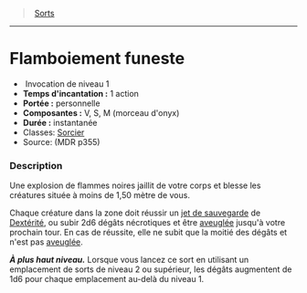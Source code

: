 ﻿---
!Spell
Family: SpellHD
Level: 1
Type: Invocation
CastingTime: 1 action
Range: personnelle
Components: V, S, M (morceau d'onyx)
Duration: instantanée
Classes: '[Sorcier](hd_warlock.md)'
Id: spells_hd.md#flamboiement-funeste
ParentLink: spells_hd.md#sorts
Name: Flamboiement funeste
ParentName: Sorts
NameLevel: 1
Source: (MDR p355)
Attributes: {}
---
> [Sorts](hd_spells.md)

---

# Flamboiement funeste

-  Invocation de niveau 1
- **Temps d'incantation :** 1 action
- **Portée :** personnelle
- **Composantes :** V, S, M (morceau d'onyx)
- **Durée :** instantanée
- Classes: [Sorcier](hd_warlock.md)
- Source: (MDR p355)

### Description

Une explosion de flammes noires jaillit de votre corps et blesse les créatures située à moins de 1,50 mètre de vous.

Chaque créature dans la zone doit réussir un [jet de sauvegarde](hd_abilities_jets_de_sauvegarde.md) de [Dextérité](hd_abilities_dexterity.md), ou subir 2d6 dégâts nécrotiques et être [aveuglée](hd_conditions_aveugle.md) jusqu'à votre prochain tour. En cas de réussite, elle ne subit que la moitié des dégâts et n'est pas [aveuglée](hd_conditions_aveugle.md).

**_À plus haut niveau._** Lorsque vous lancez ce sort en utilisant un emplacement de sorts de niveau 2 ou supérieur, les dégâts augmentent de 1d6 pour chaque emplacement au-delà du niveau 1.


